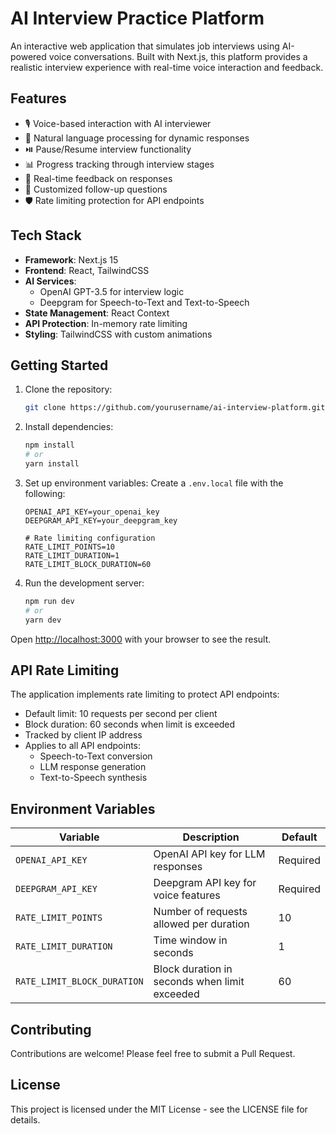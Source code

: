 # AI Interview Practice Platform

An interactive web application that simulates job interviews using AI-powered voice conversations. Built with Next.js, this platform provides a realistic interview experience with real-time voice interaction and feedback.

## Features

- 🎙️ Voice-based interaction with AI interviewer
- 🤖 Natural language processing for dynamic responses
- ⏯️ Pause/Resume interview functionality
- 📊 Progress tracking through interview stages
- 🔄 Real-time feedback on responses
- 🎯 Customized follow-up questions
- 🛡️ Rate limiting protection for API endpoints

## Tech Stack

- **Framework**: Next.js 15
- **Frontend**: React, TailwindCSS
- **AI Services**:
  - OpenAI GPT-3.5 for interview logic
  - Deepgram for Speech-to-Text and Text-to-Speech
- **State Management**: React Context
- **API Protection**: In-memory rate limiting
- **Styling**: TailwindCSS with custom animations

## Getting Started

1. Clone the repository:

   ```bash
   git clone https://github.com/yourusername/ai-interview-platform.git
   ```

2. Install dependencies:

   ```bash
   npm install
   # or
   yarn install
   ```

3. Set up environment variables:
   Create a `.env.local` file with the following:

   ```env
   OPENAI_API_KEY=your_openai_key
   DEEPGRAM_API_KEY=your_deepgram_key

   # Rate limiting configuration
   RATE_LIMIT_POINTS=10
   RATE_LIMIT_DURATION=1
   RATE_LIMIT_BLOCK_DURATION=60
   ```

4. Run the development server:
   ```bash
   npm run dev
   # or
   yarn dev
   ```

Open [http://localhost:3000](http://localhost:3000) with your browser to see the result.

## API Rate Limiting

The application implements rate limiting to protect API endpoints:

- Default limit: 10 requests per second per client
- Block duration: 60 seconds when limit is exceeded
- Tracked by client IP address
- Applies to all API endpoints:
  - Speech-to-Text conversion
  - LLM response generation
  - Text-to-Speech synthesis

## Environment Variables

| Variable                    | Description                                   | Default  |
| --------------------------- | --------------------------------------------- | -------- |
| `OPENAI_API_KEY`            | OpenAI API key for LLM responses              | Required |
| `DEEPGRAM_API_KEY`          | Deepgram API key for voice features           | Required |
| `RATE_LIMIT_POINTS`         | Number of requests allowed per duration       | 10       |
| `RATE_LIMIT_DURATION`       | Time window in seconds                        | 1        |
| `RATE_LIMIT_BLOCK_DURATION` | Block duration in seconds when limit exceeded | 60       |

## Contributing

Contributions are welcome! Please feel free to submit a Pull Request.

## License

This project is licensed under the MIT License - see the LICENSE file for details.

```

```
